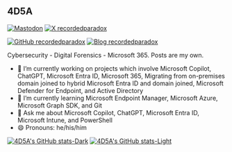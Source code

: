 <h2>4D5A</h2>

[![Mastodon](https://img.shields.io/mastodon/follow/109299763334110460?domain=https%3A%2F%2Finfosec.exchange&style=social)](https://infosec.exchange/users/recordedparadox)
[![X recordedparadox](https://img.shields.io/twitter/follow/recordedparadox?style=social)](https://x.com/recordedparadox)

[![GitHub recordedparadox](https://img.shields.io/github/followers/4D5A?label=follow%20github&style=flat-square)](https://github.com/4D5A)
[![Blog recordedparadox](https://img.shields.io/badge/follow-blog-brightgreen)](https://4d5a.github.io)

Cybersecurity - Digital Forensics - Microsoft 365. Posts are my own.

- 🔭 I’m currently working on projects which involve Microsoft Copilot, ChatGPT, Microsoft Entra ID, Microsoft 365, Migrating from on-premises domain joined to hybrid Microsoft Entra ID and domain joined, Microsoft Defender for Endpoint, and Active Directory
- 🌱 I’m currently learning Microsoft Endpoint Manager, Microsoft Azure, Microsoft Graph SDK, and Git
- 💬 Ask me about Microsoft Copilot, ChatGPT, Microsoft Entra ID, Microsoft Intune, and PowerShell
- 😄 Pronouns: he/his/him

[![4D5A's GitHub stats-Dark](https://github-readme-stats.vercel.app/api?username=4D5A&show_icons=true&theme=dark#gh-dark-mode-only)](https://github.com/anuraghazra/github-readme-stats#gh-dark-mode-only)
[![4D5A's GitHub stats-Light](https://github-readme-stats.vercel.app/api?username=4D5A&show_icons=true&theme=default#gh-light-mode-only)](https://github.com/anuraghazra/github-readme-stats#gh-light-mode-only)
